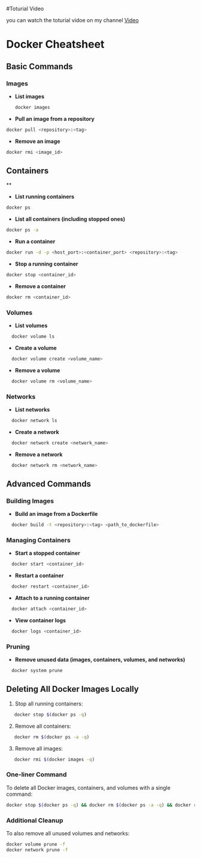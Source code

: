 #Toturial Video

you can watch the toturial vidoe on my channel [Video](https://youtu.be/stdbAFjHAQY?si=vgOsFnBz_lMUF1X-)




# Docker Cheatsheet

## Basic Commands

### Images
- **List images**
  ```sh
  docker images
  ```

- **Pull an image from a repository**

```sh
docker pull <repository>:<tag>
```

- **Remove an image**
```sh
docker rmi <image_id>
```

## Containers
**
- **List running containers**
```sh
docker ps
```

- **List all containers (including stopped ones)**
```sh
docker ps -a
```

- **Run a container**
```sh
docker run -d -p <host_port>:<container_port> <repository>:<tag>
```

- **Stop a running container**
```sh
docker stop <container_id>
```

- **Remove a container**
```sh
docker rm <container_id>
```

### Volumes
- **List volumes**
```sh
  docker volume ls
```

- **Create a volume**
```sh
  docker volume create <volume_name>
```

- **Remove a volume**
```sh
  docker volume rm <volume_name>
```

### Networks
- **List networks**
```sh
  docker network ls
```

- **Create a network**
```sh
  docker network create <network_name>
```

- **Remove a network**
```sh
  docker network rm <network_name>
```

## Advanced Commands

### Building Images
- **Build an image from a Dockerfile**
```sh
  docker build -t <repository>:<tag> <path_to_dockerfile>
```

### Managing Containers
- **Start a stopped container**
```sh
  docker start <container_id>
```

- **Restart a container**
```sh
  docker restart <container_id>
```

- **Attach to a running container**
```sh
  docker attach <container_id>
```

- **View container logs**
```sh
  docker logs <container_id>
```

### Pruning
- **Remove unused data (images, containers, volumes, and networks)**
```sh
  docker system prune
```

## Deleting All Docker Images Locally

1. Stop all running containers:
```sh
   docker stop $(docker ps -q)
```

2. Remove all containers:
```sh
   docker rm $(docker ps -a -q)
```

3. Remove all images:
```sh
   docker rmi $(docker images -q)
```

### One-liner Command

To delete all Docker images, containers, and volumes with a single command:
```sh
docker stop $(docker ps -q) && docker rm $(docker ps -a -q) && docker rmi $(docker images -q)
```
### Additional Cleanup

To also remove all unused volumes and networks:
```sh
docker volume prune -f
docker network prune -f
```